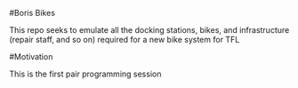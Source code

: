 #Boris Bikes 

This repo seeks to emulate all the docking stations, bikes, and infrastructure (repair staff, and so on) required for a new bike system for TFL

#Motivation

This is the first pair programming session 
